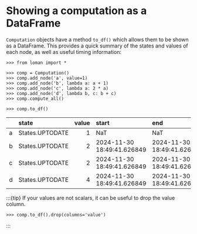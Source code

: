# Showing a computation as a DataFrame

`Computation` objects have a method `to_df()` which allows them to be shown as a DataFrame. This provides a quick summary of the states and values of each node, as well as useful timing information: 

```pycon
>>> from loman import *

>>> comp = Computation()
>>> comp.add_node('a', value=1)
>>> comp.add_node('b', lambda a: a + 1)
>>> comp.add_node('c', lambda a: 2 * a)
>>> comp.add_node('d', lambda b, c: b + c)
>>> comp.compute_all()

>>> comp.to_df()
```

|    | state           |   value | start                      | end                        |   duration |
|:---|:----------------|--------:|:---------------------------|:---------------------------|-----------:|
| a  | States.UPTODATE |       1 | NaT                        | NaT                        |        nan |
| b  | States.UPTODATE |       2 | 2024-11-30 18:49:41.626849 | 2024-11-30 18:49:41.626849 |          0 |
| c  | States.UPTODATE |       2 | 2024-11-30 18:49:41.626849 | 2024-11-30 18:49:41.626849 |          0 |
| d  | States.UPTODATE |       4 | 2024-11-30 18:49:41.626849 | 2024-11-30 18:49:41.626849 |          0 |

:::{tip}
If your values are not scalars, it can be useful to drop the value column.
```pycon
>>> comp.to_df().drop(columns='value')
```
:::